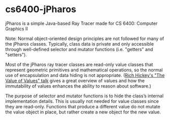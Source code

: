# cs6400-jPharos
jPharos is a simple Java-based Ray Tracer made for CS 6400:  Computer Graphics II

Note:  Normal object-oriented design principles are not followed for many of the jPharos classes.  Typically, class data is private and only accessible through well-defined selector and mutator functions (i.e. "getters" and "setters").  

Most of the jPharos ray tracer classes are read-only value classes that represent geometric primitives and mathematical operations, so the normal use of encapsulation and data hiding is not appropriate.  ([Rich Hickey's "The Value of Values" talk](https://www.youtube.com/watch?v=-6BsiVyC1kM) gives a great overview of values and how the immutability of values enhances the ability to reason about software.)  

The purpose of selector and mutator functions is to hide the class’s internal implementation details.  This is usually not needed for value classes since they are read-only.  Functions that produce a different value do not mutate the value object in place, but rather create a new object for the new value.

